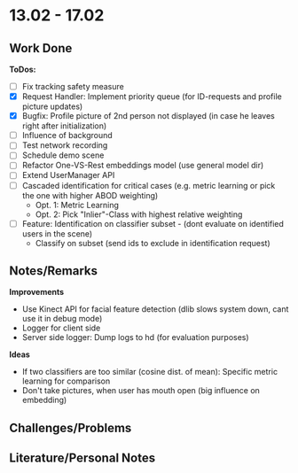 # 13.02 - 17.02

## Work Done

**ToDos:**
- [ ] Fix tracking safety measure
- [x] Request Handler: Implement priority queue (for ID-requests and profile picture updates)
- [x] Bugfix: Profile picture of 2nd person not displayed (in case he leaves right after initialization)
- [ ] Influence of background
- [ ] Test network recording
- [ ] Schedule demo scene
- [ ] Refactor One-VS-Rest embeddings model (use general model dir)
- [ ] Extend UserManager API
- [ ] Cascaded identification for critical cases (e.g. metric learning or pick the one with higher ABOD weighting)
	- Opt. 1: Metric Learning
	- Opt. 2: Pick "Inlier"-Class with highest relative weighting
- [ ] Feature: Identification on classifier subset - (dont evaluate on identified users in the scene)
	- Classify on subset (send ids to exclude in identification request)
	

## Notes/Remarks
	
**Improvements**

- Use Kinect API for facial feature detection (dlib slows system down, cant use it in debug mode)
- Logger for client side
- Server side logger: Dump logs to hd (for evaluation purposes)

**Ideas**
- If two classifiers are too similar (cosine dist. of mean): Specific metric learning for comparison
- Don't take pictures, when user has mouth open (big influence on embedding)

## Challenges/Problems

## Literature/Personal Notes
